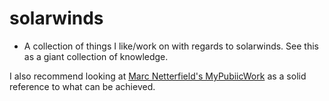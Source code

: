 # solarwinds
* A collection of things I like/work on with regards to solarwinds. See this as a giant collection of knowledge.

I also recommend looking at [Marc Netterfield's MyPubiicWork](https://github.com/Mesverrum/MyPublicWork) as a solid reference to what can be achieved.
